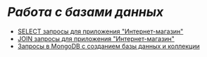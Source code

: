 # ___Работа с базами данных___
* [SELECT запросы для приложения "Интернет-магазин"](https://docs.google.com/spreadsheets/d/1z9xQZSho5g4Nm3T4xtgRFB6OwyO49RSTAsQxeKC74sY/edit#gid=0)
* [JOIN запросы для приложения "Интернет-магазин"](https://docs.google.com/spreadsheets/d/1cPZiXeIxgmiUJL61R5Tlxamsv97R028J8owW7tSk9UY/edit#gid=0)
* [Запросы в MongoDB с созданием базы данных и коллекции](https://docs.google.com/spreadsheets/d/1_C7drtBc3eh0iNll_CclGv-hcIjbllrC1XNk1OC2fB4/edit?usp=sharing)

